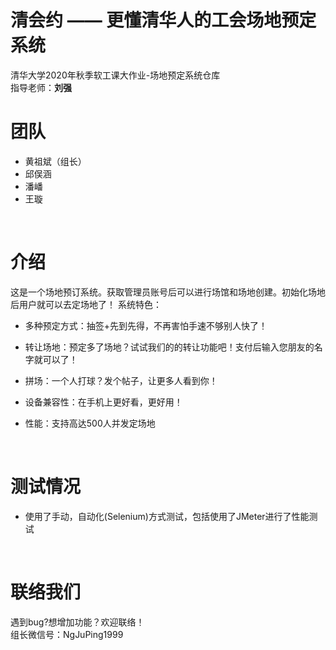 # 清会约 —— 更懂清华人的工会场地预定系统
清华大学2020年秋季软工课大作业-场地预定系统仓库
<br/>
指导老师：**刘强**

# 团队
- 黄祖斌（组长）
- 邱俣涵
- 潘嶓
- 王璇

<br/>

# 介绍
这是一个场地预订系统。获取管理员账号后可以进行场馆和场地创建。初始化场地后用户就可以去定场地了！
系统特色：
- 多种预定方式：抽签+先到先得，不再害怕手速不够别人快了！
- 转让场地：预定多了场地？试试我们的的转让功能吧！支付后输入您朋友的名字就可以了！
- 拼场：一个人打球？发个帖子，让更多人看到你！
- 设备兼容性：在手机上更好看，更好用！

- 性能：支持高达500人并发定场地

<br/>

# 测试情况
- 使用了手动，自动化(Selenium)方式测试，包括使用了JMeter进行了性能测试

<br/>

# 联络我们
遇到bug?想增加功能？欢迎联络！
<br/>
组长微信号：NgJuPing1999
